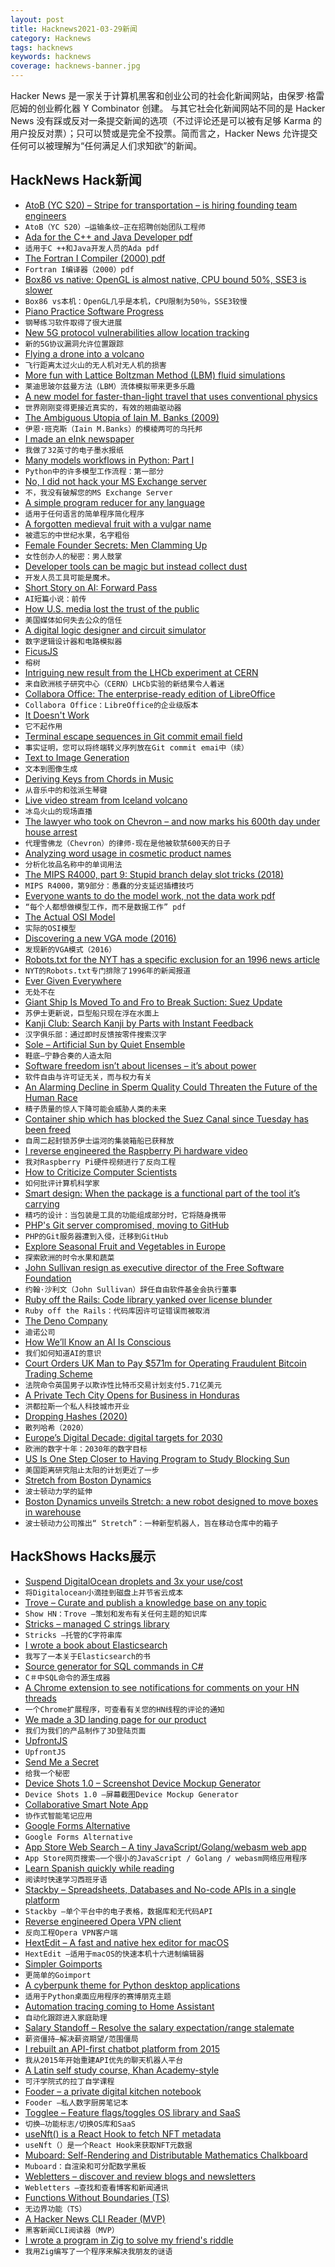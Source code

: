 ```yaml
---
layout: post
title: Hacknews2021-03-29新闻
category: Hacknews
tags: hacknews
keywords: hacknews
coverage: hacknews-banner.jpg
---
```


Hacker News 是一家关于计算机黑客和创业公司的社会化新闻网站，由保罗·格雷厄姆的创业孵化器 Y Combinator 创建。
与其它社会化新闻网站不同的是 Hacker News 没有踩或反对一条提交新闻的选项（不过评论还是可以被有足够 Karma 的用户投反对票）；只可以赞或是完全不投票。简而言之，Hacker News 允许提交任何可以被理解为“任何满足人们求知欲”的新闻。

## HackNews Hack新闻


- [AtoB (YC S20) – Stripe for transportation – is hiring founding team engineers](https://www.notion.so/atob/Founding-Team-Engineers-AtoB-1db448bd0b8c482db48857f04c7244cf)
- `AtoB（YC S20）–运输条纹–正在招聘创始团队工程师`
- [Ada for the C++ and Java Developer pdf](https://learn.adacore.com/pdf_books/courses/Ada_For_The_CPP_Java_Developer.pdf)
- `适用于C ++和Java开发人员的Ada pdf`
- [The Fortran I Compiler (2000) pdf](https://web.stanford.edu/class/archive/cs/cs339/cs339.2002/fortran.pdf)
- `Fortran I编译器（2000）pdf`
- [Box86 vs native: OpenGL is almost native, CPU bound 50%, SSE3 is slower](https://stands.fosdem.org/stands/box86/performances/)
- `Box86 vs本机：OpenGL几乎是本机，CPU限制为50％，SSE3较慢`
- [Piano Practice Software Progress](https://jacquesmattheij.com/piano-practice-software-progress/)
- `钢琴练习软件取得了很大进展`
- [New 5G protocol vulnerabilities allow location tracking](https://therecord.media/new-5g-protocol-vulnerabilities-allow-location-tracking/)
- `新的5G协议漏洞允许位置跟踪`
- [Flying a drone into a volcano](https://petapixel.com/2021/03/26/this-is-what-happens-when-you-fly-a-drone-into-a-volcano/)
- `飞行距离太过火山的无人机对无人机的损害`
- [More fun with Lattice Boltzman Method (LBM) fluid simulations](https://softologyblog.wordpress.com/2017/03/28/more-fun-with-lattice-boltzman-method-lbm-fluid-simulations/)
- `莱迪思玻尔兹曼方法（LBM）流体模拟带来更多乐趣`
- [A new model for faster-than-light travel that uses conventional physics](https://www.popularmechanics.com/science/a35820869/warp-drive-possible-with-conventional-physics/)
- `世界刚刚变得更接近真实的，有效的翘曲驱动器`
- [The Ambiguous Utopia of Iain M. Banks (2009)](https://www.thenewatlantis.com/publications/the-ambiguous-utopia-of-iain-m-banks)
- `伊恩·班克斯（Iain M.Banks）的模棱两可的乌托邦`
- [I made an eInk newspaper](https://gregraiz.com/i-made-an-eink-newspaper/)
- `我做了32英寸的电子墨水报纸`
- [Many models workflows in Python: Part I](https://www.alexpghayes.com/blog/many-models-workflows-in-python-part-i/)
- `Python中的许多模型工作流程：第一部分`
- [No, I did not hack your MS Exchange server](https://krebsonsecurity.com/2021/03/no-i-did-not-hack-your-ms-exchange-server/)
- `不，我没有破解您的MS Exchange Server`
- [A simple program reducer for any language](https://comby.dev/blog/2021/03/26/comby-reducer)
- `适用于任何语言的简单程序简化程序`
- [A forgotten medieval fruit with a vulgar name](https://www.bbc.com/future/article/20210325-the-strange-medieval-fruit-the-world-forgot)
- `被遗忘的中世纪水果，名字粗俗`
- [Female Founder Secrets: Men Clamming Up](https://femfosec.com/men-clamming-up/)
- `女性创办人的秘密：男人鼓掌`
- [Developer tools can be magic but instead collect dust](http://www.pathsensitive.com/2021/03/developer-tools-can-be-magic-instead.html)
- `开发人员工具可能是魔术。`
- [Short Story on AI: Forward Pass](https://karpathy.github.io/2021/03/27/forward-pass/)
- `AI短篇小说：前传`
- [How U.S. media lost the trust of the public](https://www.cbc.ca/news/world/media-distrust-big-news-1.5965622)
- `美国媒体如何失去公众的信任`
- [A digital logic designer and circuit simulator](https://github.com/hneemann/Digital)
- `数字逻辑设计器和电路模拟器`
- [FicusJS](https://docs.ficusjs.org/index.html)
- `榕树`
- [Intriguing new result from the LHCb experiment at CERN](https://home.cern/news/news/physics/intriguing-new-result-lhcb-experiment-cern)
- `来自欧洲核子研究中心（CERN）LHCb实验的新结果令人着迷`
- [Collabora Office: The enterprise-ready edition of LibreOffice](https://www.collaboraoffice.com/solutions/collabora-office/)
- `Collabora Office：LibreOffice的企业级版本`
- [It Doesn't Work](https://00f.net/2021/03/26/it-doesnt-work/)
- `它不起作用`
- [Terminal escape sequences in Git commit email field](https://twitter.com/ryancdotorg/status/1375484757916672000)
- `事实证明，您可以将终端转义序列放在Git commit emai中（续）`
- [Text to Image Generation](https://github.com/lucidrains/deep-daze)
- `文本到图像生成`
- [Deriving Keys from Chords in Music](https://butternotes.com/on-programming/chords-to-scales)
- `从音乐中的和弦派生琴键`
- [Live video stream from Iceland volcano](https://k100streymi.mbl.is/p2p/mbllive?v=1)
- `冰岛火山的现场直播`
- [The lawyer who took on Chevron – and now marks his 600th day under house arrest](https://www.theguardian.com/us-news/2021/mar/28/chevron-lawyer-steven-donziger-ecuador-house-arrest)
- `代理雪佛龙（Chevron）的律师-现在是他被软禁600天的日子`
- [Analyzing word usage in cosmetic product names](https://pudding.cool/2021/03/foundation-names/)
- `分析化妆品名称中的单词用法`
- [The MIPS R4000, part 9: Stupid branch delay slot tricks (2018)](https://devblogs.microsoft.com/oldnewthing/20180412-00/?p=98495)
- `MIPS R4000，第9部分：愚蠢的分支延迟插槽技巧`
- [Everyone wants to do the model work, not the data work pdf](https://storage.googleapis.com/pub-tools-public-publication-data/pdf/0d556e45afc54afeb2eb6b51a9bc1827b9961ff4.pdf)
- `“每个人都想做模型工作，而不是数据工作” pdf`
- [The Actual OSI Model](https://computer.rip/2021-03-27-the-actual-osi-model.html)
- `实际的OSI模型`
- [Discovering a new VGA mode (2016)](https://hackaday.io/project/6150-beckman-du-600-reverse-engineering/log/50756-discovering-a-new-vga-mode)
- `发现新的VGA模式（2016）`
- [Robots.txt for the NYT has a specific exclusion for an 1996 news article](https://twitter.com/oliviasolon/status/1171200746240372737)
- `NYT的Robots.txt专门排除了1996年的新闻报道`
- [Ever Given Everywhere](https://evergiven-everywhere.glitch.me/)
- `无处不在`
- [Giant Ship Is Moved To and Fro to Break Suction: Suez Update](https://www.bloomberg.com/news/articles/2021-03-28/progress-made-in-moving-ship-more-vessels-diverted-suez-update)
- `苏伊士更新说，巨型船只现在浮在水面上`
- [Kanji Club: Search Kanji by Parts with Instant Feedback](https://www.dampfkraft.com/projects/kanji-club.html)
- `汉字俱乐部：通过即时反馈按零件搜索汉字`
- [Sole – Artificial Sun by Quiet Ensemble](https://www.creativeapplications.net/environment/sole-artificial-sun-by-quiet-ensemble/)
- `鞋底–宁静合奏的人造太阳`
- [Software freedom isn’t about licenses – it’s about power](https://rosenzweig.io/blog/software-freedom-isnt-about-licenses-its-about-power.html)
- `软件自由与许可证无关，而与权力有关`
- [An Alarming Decline in Sperm Quality Could Threaten the Future of the Human Race](https://www.gq.com/story/shanna-swan-interview)
- `精子质量的惊人下降可能会威胁人类的未来`
- [Container ship which has blocked the Suez Canal since Tuesday has been freed](https://twitter.com/dpa_intl/status/1376384297469378560)
- `自周二起封锁苏伊士运河的集装箱船已获释放`
- [I reverse engineered the Raspberry Pi hardware video](https://www.youtube.com/watch?v=R7GtCJCFRr4)
- `我对Raspberry Pi硬件视频进行了反向工程`
- [How to Criticize Computer Scientists](https://www.cs.purdue.edu/homes/dec/essay.criticize.html)
- `如何批评计算机科学家`
- [Smart design: When the package is a functional part of the tool it’s carrying](https://www.core77.com/posts/107394/Smart-Design-When-the-Package-is-a-Functional-Part-of-the-Tool-Its-Carrying)
- `精巧的设计：当包装是工具的功能组成部分时，它将随身携带`
- [PHP's Git server compromised, moving to GitHub](https://news-web.php.net/php.internals/113838)
- `PHP的Git服务器遭到入侵，迁移到GitHub`
- [Explore Seasonal Fruit and Vegetables in Europe](https://www.eufic.org/en/explore-seasonal-fruit-and-vegetables-in-europe)
- `探索欧洲的时令水果和蔬菜`
- [John Sullivan resign as executive director of the Free Software Foundation](https://social.librem.one/@johns/105971045184138347)
- `约翰·沙利文（John Sullivan）辞任自由软件基金会执行董事`
- [Ruby off the Rails: Code library yanked over license blunder](https://www.theregister.com/2021/03/25/ruby_rails_code/)
- `Ruby off the Rails：代码库因许可证错误而被取消`
- [The Deno Company](https://deno.com/blog/the-deno-company)
- `迪诺公司`
- [How We’ll Know an AI Is Conscious](http://m.nautil.us/blog/-heres-how-well-know-an-ai-is-conscious)
- `我们如何知道AI的意识`
- [Court Orders UK Man to Pay $571m for Operating Fraudulent Bitcoin Trading Scheme](https://www.cftc.gov/PressRoom/PressReleases/8371-21)
- `法院命令英国男子以欺诈性比特币交易计划支付5.71亿美元`
- [A Private Tech City Opens for Business in Honduras](https://www.bloomberg.com/news/articles/2021-03-27/prospera-in-honduras-a-private-tech-city-now-open-for-business)
- `洪都拉斯一个私人科技城市开业`
- [Dropping Hashes (2020)](https://www.kalzumeus.com/essays/dropping-hashes/)
- `散列哈希（2020）`
- [Europe’s Digital Decade: digital targets for 2030](https://ec.europa.eu/info/strategy/priorities-2019-2024/europe-fit-digital-age/europes-digital-decade-digital-targets-2030_en)
- `欧洲的数字十年：2030年的数字目标`
- [US Is One Step Closer to Having Program to Study Blocking Sun](https://earther.gizmodo.com/the-u-s-is-one-step-closer-to-establishing-a-research-1846552421)
- `美国距离研究阻止太阳的计划更近了一步`
- [Stretch from Boston Dynamics](https://www.youtube.com/watch?v=yYUuWWnfRsk)
- `波士顿动力学的延伸`
- [Boston Dynamics unveils Stretch: a new robot designed to move boxes in warehouse](https://www.theverge.com/2021/3/29/22349978/boston-dynamics-stretch-robot-warehouse-logistics)
- `波士顿动力公司推出“ Stretch”：一种新型机器人，旨在移动仓库中的箱子`


## HackShows Hacks展示

- [ Suspend DigitalOcean droplets and 3x your use/cost](https://blog.brakecode.com/discs-drive-image-suspend-cloud-service/)
- `将Digitalocean小滴挂到磁盘上并节省云成本`
- [ Trove – Curate and publish a knowledge base on any topic](https://trove.to/)
- `Show HN：Trove –策划和发布有关任何主题的知识库`
- [ Stricks – managed C strings library](https://github.com/alcover/stricks)
- `Stricks –托管的C字符串库`
- [ I wrote a book about Elasticsearch](https://elasticsearchbook.com/)
- `我写了一本关于Elasticsearch的书`
- [ Source generator for SQL commands in C#](https://github.com/kant2002/SqlMarshal)
- `C＃中SQL命令的源生成器`
- [ A Chrome extension to see notifications for comments on your HN threads](https://chrome.google.com/webstore/detail/hacker-news-notifications/bbkfblhdgiddlkfkipjdhhfoephonoba?hl=en&authuser=0)
- `一个Chrome扩展程序，可查看有关您的HN线程的评论的通知`
- [ We made a 3D landing page for our product](https://demo.shapespark.com/product-tour/#autoplay)
- `我们为我们的产品制作了3D登陆页面`
- [ UpfrontJS](https://upfrontjs.com/)
- `UpfrontJS`
- [ Send Me a Secret](https://github.com/ostrowr/send-me-a-secret)
- `给我一个秘密`
- [ Device Shots 1.0 – Screenshot Device Mockup Generator](https://v1.deviceshots.com)
- `Device Shots 1.0 –屏幕截图Device Mockup Generator`
- [ Collaborative Smart Note App](https://www.gurt.app/)
- `协作式智能笔记应用`
- [ Google Forms Alternative](https://blocksurvey.io)
- `Google Forms Alternative`
- [ App Store Web Search – A tiny JavaScript/Golang/webasm web app](https://org.vexelon.net/asws)
- `App Store网页搜索–一个很小的JavaScript / Golang / webasm网络应用程序`
- [ Learn Spanish quickly while reading](https://donquixote.fun)
- `阅读时快速学习西班牙语`
- [ Stackby – Spreadsheets, Databases and No-code APIs in a single platform](https://stackby.com/)
- `Stackby –单个平台中的电子表格，数据库和无代码API`
- [ Reverse engineered Opera VPN client](https://github.com/Snawoot/opera-proxy)
- `反向工程Opera VPN客户端`
- [ HextEdit – A fast and native hex editor for macOS](https://hextedit.app)
- `HextEdit –适用于macOS的快速本机十六进制编辑器`
- [ Simpler Goimports](https://dev.to/rinchsan/simpler-goimports-28fm)
- `更简单的Goimport`
- [ A cyberpunk theme for Python desktop applications](https://github.com/pyrustic/tk-cyberpunk-theme)
- `适用于Python桌面应用程序的赛博朋克主题`
- [ Automation tracing coming to Home Assistant](https://twitter.com/balloob/status/1376058028219277313)
- `自动化跟踪进入家庭助理`
- [ Salary Standoff – Resolve the salary expectation/range stalemate](https://salary-standoff.com/)
- `薪资僵持–解决薪资期望/范围僵局`
- [ I rebuilt an API-first chatbot platform from 2015](https://www.api.chat/)
- `我从2015年开始重建API优先的聊天机器人平台`
- [ A Latin self study course, Khan Academy-style](https://selfstudyclassics.com/)
- `可汗学院式的拉丁自学课程`
- [ Fooder – a private digital kitchen notebook](https://usefooder.com)
- `Fooder –私人数字厨房笔记本`
- [ Togglee – Feature flags/toggles OS library and SaaS](http://www.togglee.com)
- `切换–功能标志/切换OS库和SaaS`
- [ useNft() is a React Hook to fetch NFT metadata](https://use-nft.spectre.xyz/)
- `useNft（）是一个React Hook来获取NFT元数据`
- [ Muboard: Self-Rendering and Distributable Mathematics Chalkboard](https://github.com/susam/muboard)
- `Muboard：自渲染和可分配数学黑板`
- [ Webletters – discover and review blogs and newsletters](https://webletters.app/)
- `Webletters –查找和查看博客和新闻通讯`
- [ Functions Without Boundaries (TS)](https://github.com/akash-joshi/functions-over-websockets)
- `无边界功能（TS）`
- [ A Hacker News CLI Reader (MVP)](https://github.com/zaataylor/rich-hn)
- `黑客新闻CLI阅读器（MVP）`
- [ I wrote a program in Zig to solve my friend's riddle](https://git.sr.ht/~alecstein/word_chains)
- `我用Zig编写了一个程序来解决我朋友的谜语`

